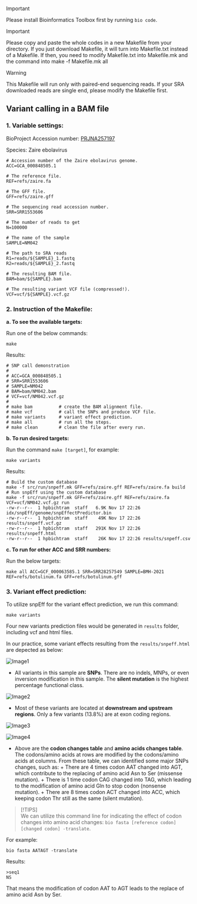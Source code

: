 > [!IMPORTANT]  
> Please install Bioinformatics Toolbox first by running `bio code`.

> [!IMPORTANT]
> Please copy and paste the whole codes in a new Makefile from your directory. If you just download Makefile, it will turn into Makefile.txt instead of a Makefile. If then, you need to modify Makefile.txt into Makefile.mk and the command into make -f Makefile.mk all

> [!WARNING]  
> This Makefile will run only with paired-end sequencing reads. If your SRA downloaded reads are single end, please modify the Makefile first.

## Variant calling in a BAM file

### 1. Variable settings:

BioProject Accession number: [PRJNA257197](https://www.ncbi.nlm.nih.gov/bioproject/PRJNA257197/)

Species: Zaire ebolavirus

```
# Accession number of the Zaire ebolavirus genome.
ACC=GCA_000848505.1

# The reference file.
REF=refs/zaire.fa

# The GFF file.
GFF=refs/zaire.gff

# The sequencing read accession number.
SRR=SRR1553606

# The number of reads to get
N=100000

# The name of the sample 
SAMPLE=NM042

# The path to SRA reads
R1=reads/${SAMPLE}_1.fastq
R2=reads/${SAMPLE}_2.fastq

# The resulting BAM file.
BAM=bam/${SAMPLE}.bam

# The resulting variant VCF file (compressed!).
VCF=vcf/${SAMPLE}.vcf.gz
```

### 2. Instruction of the Makefile:

**a. To see the available targets:**

Run one of the below commands:

```
make
```

Results:

```
# SNP call demonstration
#
# ACC=GCA_000848505.1
# SRR=SRR1553606
# SAMPLE=NM042
# BAM=bam/NM042.bam
# VCF=vcf/NM042.vcf.gz
#
# make bam          # create the BAM alignment file.
# make vcf          # call the SNPs and produce VCF file.
# make variants     # variant effect prediction.
# make all          # run all the steps.
# make clean        # clean the file after every run.
```

**b. To run desired targets:**

Run the command `make [target]`, for example:

```
make variants
```

Results:

```
# Build the custom database
make -f src/run/snpeff.mk GFF=refs/zaire.gff REF=refs/zaire.fa build
# Run snpEff using the custom database
make -f src/run/snpeff.mk GFF=refs/zaire.gff REF=refs/zaire.fa VCF=vcf/NM042.vcf.gz run
-rw-r--r--  1 hpbichtram  staff   6.9K Nov 17 22:26 idx/snpEff/genome/snpEffectPredictor.bin
-rw-r--r--  1 hpbichtram  staff    49K Nov 17 22:26 results/snpeff.vcf.gz
-rw-r--r--  1 hpbichtram  staff   291K Nov 17 22:26 results/snpeff.html
-rw-r--r--  1 hpbichtram  staff    26K Nov 17 22:26 results/snpeff.csv
```

**c. To run for other ACC and SRR numbers:**

Run the below targets:

```
make all ACC=GCF_000063585.1 SRR=SRR28257549 SAMPLE=BMH-2021 REF=refs/botulinum.fa GFF=refs/botulinum.gff
```

### 3. Variant effect prediction:

To utilize snpEff for the variant effect prediction, we run this command:

```
make variants
```

Four new variants prediction files would be generated in `results` folder, including vcf and html files.


In our practice, some variant effects resulting from the `results/snpeff.html` are depected as below:

![Image1](https://github.com/nhokchihiro/appbio24-tramha/blob/main/Week12/Images/Image1.png)

- All variants in this sample are **SNPs**. There are no indels, MNPs, or even inversion modification in this sample. The **silent mutation** is the highest percentage functional class.

![Image2](https://github.com/nhokchihiro/appbio24-tramha/blob/main/Week12/Images/Image2.png)

- Most of these variants are located at **downstream and upstream regions**. Only a few variants (13.8%) are at exon coding regions. 

![Image3](https://github.com/nhokchihiro/appbio24-tramha/blob/main/Week12/Images/Image3.png)

![Image4](https://github.com/nhokchihiro/appbio24-tramha/blob/main/Week12/Images/Image4.png)

- Above are the **codon changes table** and **amino acids changes table**. The codons/amino acids at rows are modified by the codons/amino acids at columns. From these table, we can identified some major SNPs changes, such as:
      + There are 4 times codon AAT changed into AGT, which contribute to the replacing of amino acid Asn to Ser (missense mutation).
      + There is 1 time codon CAG changed into TAG, which leading to the modification of amino acid Gln to stop codon (nonsense mutation).
      + There are 8 times codon ACT changed into ACC, which keeping codon Thr still as the same (silent mutation).

> [!TIPS]  
> We can utilize this command line for indicating the effect of codon changes into amino acid changes:
> `bio fasta [reference codon][changed codon] -translate`.

For example: 

```
bio fasta AATAGT -translate
```

Results:

```
>seq1
NS
```

That means the modification of codon AAT to AGT leads to the replace of amino acid Asn by Ser.

